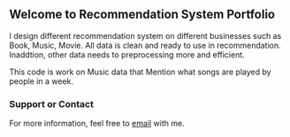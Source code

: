 ## Welcome to Recommendation System Portfolio

I design different recommendation system on different businesses such as Book, Music, Movie. All data is clean and ready to use in recommendation. Inaddtion, other data needs to preprocessing more and efficient.  

This code is work on Music data that Mention what songs are played by people in a week. 


<a href="https://github.com/abmadani/Recommendation/blob/master/ezgif.com-video-to-gif.gif" title = "Movie Recommendation"></a>
### Support or Contact

For more information, feel free to [email](mailto:abolfazl.madani71@gmail.com?subject=[GitHub]%20Recommendation) with me.
